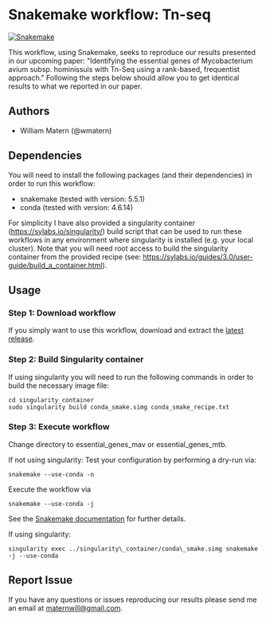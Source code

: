 # Snakemake workflow: Tn-seq

[![Snakemake](https://img.shields.io/badge/snakemake-≥3.12.0-brightgreen.svg)](https://snakemake.bitbucket.io)

This workflow, using Snakemake, seeks to reproduce our results presented in our upcoming paper: "Identifying the essential genes of Mycobacterium avium subsp. hominissuis with Tn-Seq using a rank-based, frequentist approach." Following the steps below should allow you to get identical results to what we reported in our paper.

## Authors

* William Matern (@wmatern)

## Dependencies

You will need to install the following packages (and their dependencies) in order to run this workflow:
* snakemake (tested with version: 5.5.1)
* conda (tested with version: 4.6.14)

For simplicity I have also provided a singularity container (https://sylabs.io/singularity/) build script that can be used to run these workflows in any environment where singularity is installed (e.g. your local cluster). Note that you will need root access to build the singularity container from the provided recipe (see: https://sylabs.io/guides/3.0/user-guide/build_a_container.html).

## Usage

### Step 1: Download workflow

If you simply want to use this workflow, download and extract the [latest release](https://github.com/snakemake-workflows/tn-seq/releases).

### Step 2: Build Singularity container

If using singularity you will need to run the following commands in order to build the necessary image file:

    cd singularity_container
    sudo singularity build conda_smake.simg conda_smake_recipe.txt

### Step 3: Execute workflow
Change directory to essential\_genes\_mav or essential\_genes\_mtb.

If not using singularity:
Test your configuration by performing a dry-run via:

    snakemake --use-conda -n

Execute the workflow via

    snakemake --use-conda -j

See the [Snakemake documentation](https://snakemake.readthedocs.io/en/stable/executable.html) for further details.

If using singularity:

    singularity exec ../singularity\_container/conda\_smake.simg snakemake -j --use-conda

## Report Issue
If you have any questions or issues reproducing our results please send me an email at maternwill@gmail.com.
